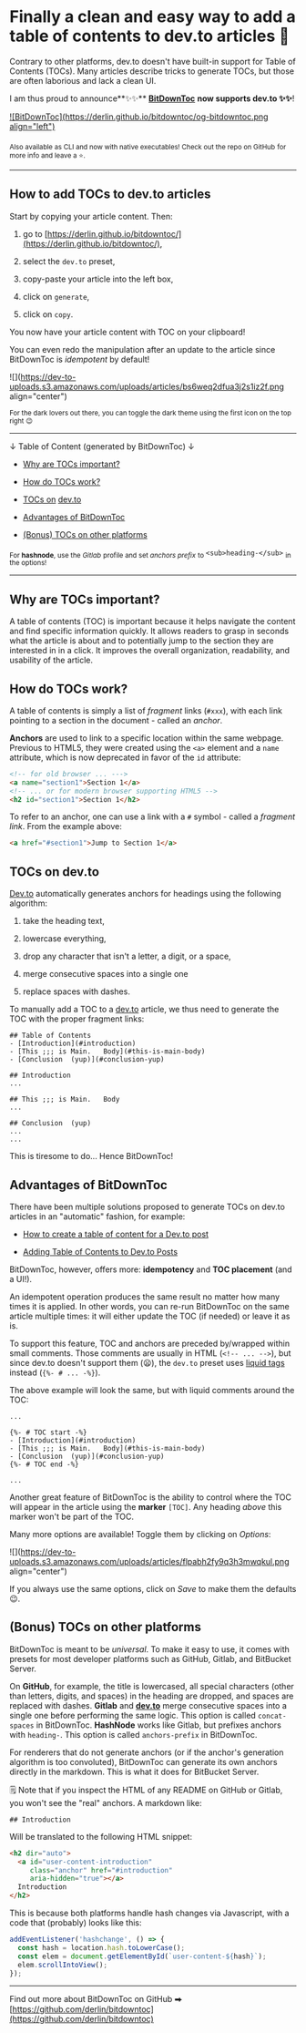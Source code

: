 # Finally a clean and easy way to add a table of contents to dev.to articles 🤩

Contrary to other platforms, dev.to doesn't have built-in support for Table of Contents (TOCs). Many articles describe tricks to generate TOCs, but those are often laborious and lack a clean UI.

I am thus proud to announce**✨✨** [**BitDownToc**](https://github.com/derlin/bitdowntoc) **now supports dev.to ✨✨**!

[![BitDownToc](https://derlin.github.io/bitdowntoc/og-bitdowntoc.png align="left")](https://derlin.github.io/bitdowntoc/)

<sub>Also available as CLI and now with native executables! Check out the repo on </sub> [<sub>GitHub</sub>](https://github.com/derlin/bitdowntoc) <sub>for more info and leave a ⭐.</sub>

---

## How to add TOCs to dev.to articles

Start by copying your article content. Then:

1. go to [https://derlin.github.io/bitdowntoc/](https://derlin.github.io/bitdowntoc/),
    
2. select the `dev.to` preset,
    
3. copy-paste your article into the left box,
    
4. click on `generate`,
    
5. click on `copy`.
    

You now have your article content with TOC on your clipboard!

You can even redo the manipulation after an update to the article since BitDownToc is *idempotent* by default!

![](https://dev-to-uploads.s3.amazonaws.com/uploads/articles/bs6weq2dfua3j2s1iz2f.png align="center")

<sub>For the dark lovers out there, you can toggle the dark theme using the first icon on the top right 😉</sub>

---

↓ Table of Content (generated by BitDownToc) ↓

* [Why are TOCs important?](#heading-why-are-tocs-important)
    
* [How do TOCs work?](#heading-how-do-tocs-work)
    
* [TOCs on](#heading-tocs-on-devto) [dev.to](http://dev.to)
    
* [Advantages of BitDownToc](#heading-advantages-of-bitdowntoc)
    
* [(Bonus) TOCs on other platforms](#heading-bonus-tocs-on-other-platforms)
    

<sub>For </sub> **<sub>hashnode</sub>**<sub>, use the </sub> *<sub>Gitlab</sub>* <sub>profile and set </sub> *<sub>anchors prefix</sub>* <sub>to </sub> `<sub>heading-</sub>` <sub>in the options!</sub>

---

## Why are TOCs important?

A table of contents (TOC) is important because it helps navigate the content and find specific information quickly. It allows readers to grasp in seconds what the article is about and to potentially jump to the section they are interested in in a click. It improves the overall organization, readability, and usability of the article.

## How do TOCs work?

A table of contents is simply a list of *fragment* links (`#xxx`), with each link pointing to a section in the document - called an *anchor*.

**Anchors** are used to link to a specific location within the same webpage. Previous to HTML5, they were created using the `<a>` element and a `name` attribute, which is now deprecated in favor of the `id` attribute:

```html
<!-- for old browser ... --->
<a name="section1">Section 1</a>
<!-- ... or for modern browser supporting HTML5 -->
<h2 id="section1">Section 1</h2>
```

To refer to an anchor, one can use a link with a `#` symbol - called a *fragment link*. From the example above:

```HTML
<a href="#section1">Jump to Section 1</a>
```

## TOCs on dev.to

[Dev.to](http://Dev.to) automatically generates anchors for headings using the following algorithm:

1. take the heading text,
    
2. lowercase everything,
    
3. drop any character that isn't a letter, a digit, or a space,
    
4. merge consecutive spaces into a single one
    
5. replace spaces with dashes.
    

To manually add a TOC to a [dev.to](http://dev.to) article, we thus need to generate the TOC with the proper fragment links:

```plaintext
## Table of Contents
- [Introduction](#introduction)
- [This ;;; is Main.   Body](#this-is-main-body)
- [Conclusion  (yup)](#conclusion-yup)

## Introduction
...

## This ;;; is Main.   Body
...

## Conclusion  (yup)
...
...
```

This is tiresome to do... Hence BitDownToc!

## Advantages of BitDownToc

There have been multiple solutions proposed to generate TOCs on dev.to articles in an "automatic" fashion, for example:

* [How to create a table of content for a Dev.to post](https://dev.to/mustafinho/how-to-create-a-table-of-content-for-your-devto-post-1e2f)
    
* [Adding Table of Contents to Dev.to Posts](https://dev.to/goldenxp/adding-table-of-contents-to-dev-to-posts-1ba4)
    

BitDownToc, however, offers more: **idempotency** and **TOC placement** (and a UI!).

An idempotent operation produces the same result no matter how many times it is applied. In other words, you can re-run BitDownToc on the same article multiple times: it will either update the TOC (if needed) or leave it as is.

To support this feature, TOC and anchors are preceded by/wrapped within small comments. Those comments are usually in HTML (`<!-- ... -->`), but since dev.to doesn't support them (😦), the `dev.to` preset uses [liquid tags](https://developers.forem.com/frontend/liquid-tags) instead (`{%- # ... -%}`).

The above example will look the same, but with liquid comments around the TOC:

```plaintext
...

{%- # TOC start -%}
- [Introduction](#introduction)
- [This ;;; is Main.   Body](#this-is-main-body)
- [Conclusion  (yup)](#conclusion-yup)
{%- # TOC end -%}

...
```

Another great feature of BitDownToc is the ability to control where the TOC will appear in the article using the **marker** `[TOC]`. Any heading *above* this marker won't be part of the TOC.

Many more options are available! Toggle them by clicking on *Options*:

![](https://dev-to-uploads.s3.amazonaws.com/uploads/articles/flpabh2fy9q3h3mwqkul.png align="center")

If you always use the same options, click on *Save* to make them the defaults 😉.

## (Bonus) TOCs on other platforms

BitDownToc is meant to be *universal*. To make it easy to use, it comes with presets for most developer platforms such as GitHub, Gitlab, and BitBucket Server.

On **GitHub**, for example, the title is lowercased, all special characters (other than letters, digits, and spaces) in the heading are dropped, and spaces are replaced with dashes. **Gitlab** and [**dev.to**](http://dev.to) merge consecutive spaces into a single one before performing the same logic. This option is called `concat-spaces` in BitDownToc. **HashNode** works like Gitlab, but prefixes anchors with `heading-`. This option is called `anchors-prefix` in BitDownToc.

For renderers that do not generate anchors (or if the anchor's generation algorithm is too convoluted), BitDownToc can generate its own anchors directly in the markdown. This is what it does for BitBucket Server.

🗒️ Note that if you inspect the HTML of any README on GitHub or Gitlab, you won't see the "real" anchors. A markdown like:

```text
## Introduction
```

Will be translated to the following HTML snippet:

```html
<h2 dir="auto">
  <a id="user-content-introduction"
     class="anchor" href="#introduction"
     aria-hidden="true"></a>
  Introduction
</h2>
```

This is because both platforms handle hash changes via Javascript, with a code that (probably) looks like this:

```javascript
addEventListener('hashchange', () => {
  const hash = location.hash.toLowerCase();
  const elem = document.getElementById(`user-content-${hash}`);
  elem.scrollIntoView();
});
```

---

Find out more about BitDownToc on GitHub ⮕ [https://github.com/derlin/bitdowntoc](https://github.com/derlin/bitdowntoc)
